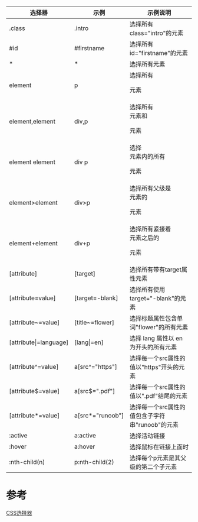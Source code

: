 | 选择器                 | 示例             | 示例说明                                        |
| ---------------------- | ---------------- | ----------------------------------------------- |
| .class                 | .intro           | 选择所有class="intro"的元素                     |
| #id                    | #firstname       | 选择所有id="firstname"的元素                    |
| *                      | *                | 选择所有元素                                    |
| element                | p                | 选择所有<p>元素                                 |
| element,element        | div,p            | 选择所有<div>元素和<p>元素                      |
| element element        | div p            | 选择<div>元素内的所有<p>元素                    |
| element>element        | div>p            | 选择所有父级是 <div> 元素的 <p> 元素            |
| element+element        | div+p            | 选择所有紧接着<div>元素之后的<p>元素            |
| [attribute]            | [target]         | 选择所有带有target属性元素                      |
| [attribute=value]      | [target=-blank]  | 选择所有使用target="-blank"的元素               |
| [attribute~=value]     | [title~=flower]  | 选择标题属性包含单词"flower"的所有元素          |
| [attribute\|=language] | [lang\|=en]      | 选择 lang 属性以 en 为开头的所有元素            | 
| [attribute^=value]     | a[src^="https"]  | 选择每一个src属性的值以"https"开头的元素        |
| [attribute$=value]     | a[src$=".pdf"]   | 选择每一个src属性的值以".pdf"结尾的元素         |
| [attribute*=value]     | a[src*="runoob"] | 选择每一个src属性的值包含子字符串"runoob"的元素 |
| :active                | a:active         | 选择活动链接                                    |
| :hover                 | a:hover          | 选择鼠标在链接上面时                            |
| :nth-child(n)          | p:nth-child(2)   | 选择每个p元素是其父级的第二个子元素             |

# 参考

[CSS选择器](https://www.runoob.com/cssref/css-selectors.html)
